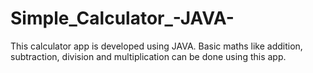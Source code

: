 # Simple_Calculator_-JAVA-
This calculator app is developed using JAVA. Basic maths like addition, subtraction, division and multiplication can be done using this app.
